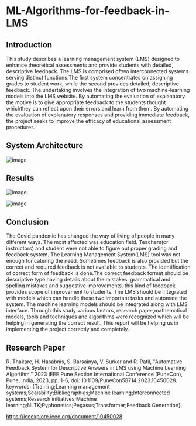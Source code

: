 # ML-Algorithms-for-feedback-in-LMS 

## Introduction
This study describes a learning management system (LMS) designed to enhance theoretical assessments and provide students with detailed, descriptive feedback. The LMS is comprised oftwo interconnected systems serving distinct functions.The first system concentrates on assigning grades to student work, while the second provides detailed, descriptive feedback. The undertaking involves the integration of two machine-learning models into the LMS website. By automating the evaluation of explanatory the motive is to give appropriate feedback to the students thought whichthey can reflect upon their errors and learn from them. By automating the evaluation of explanatory responses and providing immediate feedback, the project seeks to improve the efficacy of educational assessment procedures.


## System Architecture 
![image](https://github.com/rajthakare705/ML-Algorithms-for-feedback-in-LMS/assets/95627754/4c9ee7b9-17ab-429a-98f4-cb4aab25519a)


## Results 
![image](https://github.com/rajthakare705/ML-Algorithms-for-feedback-in-LMS/assets/95627754/577d7647-d2b7-4a13-88fc-c7d5948a1793)


![image](https://github.com/rajthakare705/ML-Algorithms-for-feedback-in-LMS/assets/95627754/adc132be-a74d-4390-84fe-f242a3b5238b)


## Conclusion
The Covid pandemic has changed the way of living of people in many different ways. The most affected was education field. Teachers(or instructors) and student were not able to figure out proper grading and feedback system. The Learning Management System(LMS) tool was not enough for catering the need. Sometimes feedback is also provided but the correct and required feedback is not available to students. The identification of correct form of feedback is done.The correct feedback format should be descriptive type having details about the mistakes, grammatical and spelling mistakes and suggestive improvements. this kind of feedback provides scope of improvement to students. The LMS should be integrated with models which can handle these two important tasks
and automate the system. The machine learning models should be integrated along with LMS interface. Through this study various factors, research paper,mathematical models, tools and techniques and algorithms were recognized which will be helping in generating the correct result. This report will be helping us in implementing the project correctly and completely.

## Research Paper 

R. Thakare, H. Hasabnis, S. Barsainya, V. Surkar and R. Patil, "Automative Feedback System for Descriptive Answers in LMS using Machine Learning Algortihm," 2023 IEEE Pune Section International Conference (PuneCon), Pune, India, 2023, pp. 1-6, doi: 10.1109/PuneCon58714.2023.10450028. keywords: {Training;Learning management systems;Scalability;Bibliographies;Machine learning;Interconnected systems;Research initiatives;Machine learning;NLTK;Pyphonetics;Pegasus;Transformer;Feedback Generation},

https://ieeexplore.ieee.org/document/10450028

